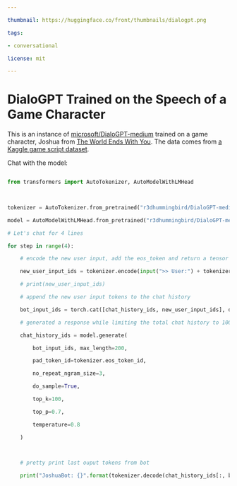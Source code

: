 ```yaml
---

thumbnail: https://huggingface.co/front/thumbnails/dialogpt.png

tags:

- conversational

license: mit

---
```


# DialoGPT Trained on the Speech of a Game Character

This is an instance of [microsoft/DialoGPT-medium](https://huggingface.co/microsoft/DialoGPT-medium) trained on a game character, Joshua from [The World Ends With You](https://en.wikipedia.org/wiki/The_World_Ends_with_You). The data comes from [a Kaggle game script dataset](https://www.kaggle.com/ruolinzheng/twewy-game-script).

Chat with the model:

```python

from transformers import AutoTokenizer, AutoModelWithLMHead

  

tokenizer = AutoTokenizer.from_pretrained("r3dhummingbird/DialoGPT-medium-joshua")

model = AutoModelWithLMHead.from_pretrained("r3dhummingbird/DialoGPT-medium-joshua")

# Let's chat for 4 lines

for step in range(4):

    # encode the new user input, add the eos_token and return a tensor in Pytorch

    new_user_input_ids = tokenizer.encode(input(">> User:") + tokenizer.eos_token, return_tensors='pt')

    # print(new_user_input_ids)

    # append the new user input tokens to the chat history

    bot_input_ids = torch.cat([chat_history_ids, new_user_input_ids], dim=-1) if step > 0 else new_user_input_ids

    # generated a response while limiting the total chat history to 1000 tokens, 

    chat_history_ids = model.generate(

        bot_input_ids, max_length=200,

        pad_token_id=tokenizer.eos_token_id,  

        no_repeat_ngram_size=3,       

        do_sample=True, 

        top_k=100, 

        top_p=0.7,

        temperature=0.8

    )

    

    # pretty print last ouput tokens from bot

    print("JoshuaBot: {}".format(tokenizer.decode(chat_history_ids[:, bot_input_ids.shape[-1]:][0], skip_special_tokens=True)))

```